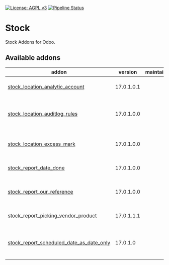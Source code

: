 [![License: AGPL v3](https://img.shields.io/badge/License-AGPL%20v3-blue.svg)](https://www.gnu.org/licenses/agpl-3.0)
[![Pipeline Status](https://gitlab.com/tawasta/odoo/stock/badges/17.0-dev/pipeline.svg)](https://gitlab.com/tawasta/odoo/stock/-/pipelines/)

Stock
=====
Stock Addons for Odoo.

[//]: # (addons)

Available addons
----------------
addon | version | maintainers | summary
--- | --- | --- | ---
[stock_location_analytic_account](stock_location_analytic_account/) | 17.0.1.0.1 |  | Integrate stock location with analytic account
[stock_location_auditlog_rules](stock_location_auditlog_rules/) | 17.0.1.0.0 |  | Adds audit log rules for stock.warehouse and stock.location
[stock_location_excess_mark](stock_location_excess_mark/) | 17.0.1.0.0 |  | Select a stock location and mark it as of excess type
[stock_report_date_done](stock_report_date_done/) | 17.0.1.0.0 |  | Stock Picking Report Date of Transfer
[stock_report_our_reference](stock_report_our_reference/) | 17.0.1.0.0 |  | Stock Picking and Delivery Slip Report Our Reference
[stock_report_picking_vendor_product](stock_report_picking_vendor_product/) | 17.0.1.1.1 |  | Vendor Product name and code for Picking list
[stock_report_scheduled_date_as_date_only](stock_report_scheduled_date_as_date_only/) | 17.0.1.0 |  | Stock Picking and Delivery Slip Report Scheduled Date as Date only

[//]: # (end addons)
